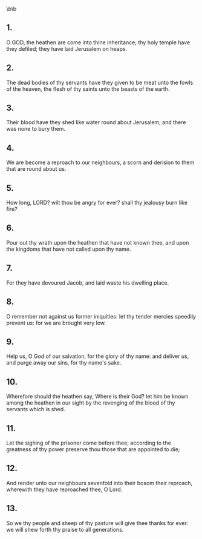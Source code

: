 \b\b
## 1.
O GOD, the heathen are come into thine inheritance; thy holy temple have they defiled; they have laid Jerusalem on heaps.
## 2.
The dead bodies of thy servants have they given to be meat unto the fowls of the heaven, the flesh of thy saints unto the beasts of the earth.
## 3.
Their blood have they shed like water round about Jerusalem; and there was none to bury them.
## 4.
We are become a reproach to our neighbours, a scorn and derision to them that are round about us.
## 5.
How long, LORD?  wilt thou be angry for ever?  shall thy jealousy burn like fire?
## 6.
Pour out thy wrath upon the heathen that have not known thee, and upon the kingdoms that have not called upon thy name.
## 7.
For they have devoured Jacob, and laid waste his dwelling place.
## 8.
O remember not against us former iniquities: let thy tender mercies speedily prevent us: for we are brought very low.
## 9.
Help us, O God of our salvation, for the glory of thy name: and deliver us, and purge away our sins, for thy name's sake.
## 10.
Wherefore should the heathen say, Where is their God?  let him be known among the heathen in our sight by the revenging of the blood of thy servants which is shed.
## 11.
Let the sighing of the prisoner come before thee; according to the greatness of thy power preserve thou those that are appointed to die;
## 12.
And render unto our neighbours sevenfold into their bosom their reproach, wherewith they have reproached thee, O Lord.
## 13.
So we thy people and sheep of thy pasture will give thee thanks for ever: we will shew forth thy praise to all generations.
